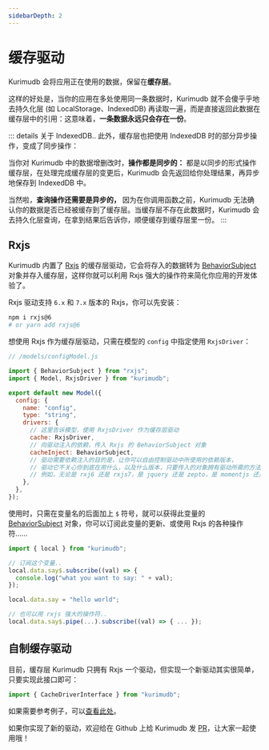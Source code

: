 ```yaml
---
sidebarDepth: 2
---
```


# 缓存驱动

Kurimudb 会将应用正在使用的数据，保留在**缓存层**。

这样的好处是，当你的应用在多处使用同一条数据时，Kurimudb 就不会傻乎乎地去持久化层 (如 LocalStorage、IndexedDB) 再读取一遍，而是直接返回此数据在缓存层中的引用：这意味着，**一条数据永远只会存在一份**。

::: details 关于 IndexedDB..
此外，缓存层也把使用 IndexedDB 时的部分异步操作，变成了同步操作：

当你对 Kurimudb 中的数据增删改时，**操作都是同步的：** 都是以同步的形式操作缓存层，在处理完成缓存层的变更后，Kurimudb 会先返回给你处理结果，再异步地保存到 IndexedDB 中。

当然啦，**查询操作还需要是异步的，** 因为在你调用函数之前，Kurimudb 无法确认你的数据是否已经被缓存到了缓存层。当缓存层不存在此数据时，Kurimudb 会去持久化层查询，在拿到结果后告诉你，顺便缓存到缓存层里一份。
:::

## Rxjs

Kurimudb 内置了 [Rxjs](https://rxjs.dev/) 的缓存层驱动，它会将存入的数据转为 [BehaviorSubject](https://rxjs.dev/guide/subject#behaviorsubject) 对象并存入缓存层，这样你就可以利用 Rxjs 强大的操作符来简化你应用的开发体验了。

Rxjs 驱动支持 `6.x` 和 `7.x` 版本的 Rxjs，你可以先安装：

```sh
npm i rxjs@6
# or yarn add rxjs@6
```

想使用 Rxjs 作为缓存层驱动，只需在模型的 `config` 中指定使用 `RxjsDriver`：

```js {12,14}
// /models/configModel.js

import { BehaviorSubject } from "rxjs";
import { Model, RxjsDriver } from "kurimudb";

export default new Model({
  config: {
    name: "config",
    type: "string",
    drivers: {
      // 这里告诉模型，使用 RxjsDriver 作为缓存层驱动
      cache: RxjsDriver,
      // 向驱动注入的依赖，传入 Rxjs 的 BehaviorSubject 对象
      cacheInject: BehaviorSubject,
      // 驱动需要依赖注入的目的是，让你可以自由控制驱动中所使用的依赖版本，
      // 驱动它不关心你到底在用什么，以及什么版本，只要传入的对象拥有驱动所需的方法即可。
      // 例如，无论是 rxj6 还是 rxjs7，是 jquery 还是 zepto，是 momentjs 还是 dayjs..
    },
  },
});
```

使用时，只需在变量名的后面加上 `$` 符号，就可以获得此变量的 [BehaviorSubject](https://rxjs.dev/guide/subject#behaviorsubject) 对象，你可以订阅此变量的更新、或使用 Rxjs 的各种操作符……

```js
import { local } from "kurimudb";

// 订阅这个变量..
local.data.say$.subscribe((val) => {
  console.log("what you want to say: " + val);
});

local.data.say = "hello world";

// 也可以用 rxjs 强大的操作符..
local.data.say$.pipe(...).subscribe((val) => { ... });
```

## 自制缓存驱动

目前，缓存层 Kurimudb 只拥有 Rxjs 一个驱动，但实现一个新驱动其实很简单，只要实现此接口即可：

```ts
import { CacheDriverInterface } from "kurimudb";
```

如果需要参考例子，可以[查看此处](https://github.com/akirarika/kurimudb/blob/master/kurimudb/drivers/RxjsDriver.ts)。

如果你实现了新的驱动，欢迎给在 Github 上给 Kurimudb 发 [PR](https://github.com/akirarika/kurimudb/)，让大家一起使用哦！
